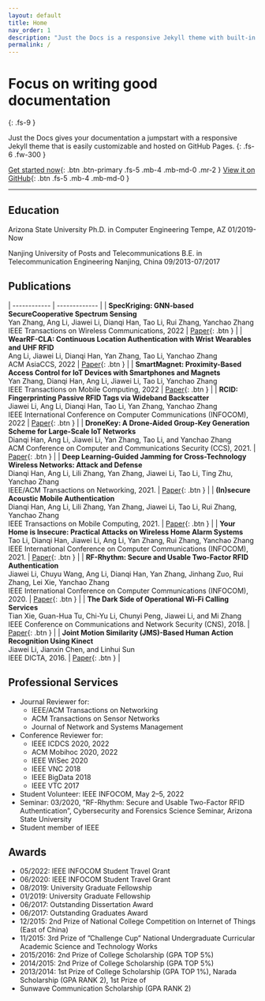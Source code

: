```yaml
---
layout: default
title: Home
nav_order: 1
description: "Just the Docs is a responsive Jekyll theme with built-in search that is easily customizable and hosted on GitHub Pages."
permalink: /
---
```


# Focus on writing good documentation

{: .fs-9 }

Just the Docs gives your documentation a jumpstart with a responsive Jekyll theme that is easily customizable and hosted on GitHub Pages.
{: .fs-6 .fw-300 }

[Get started now](#getting-started){: .btn .btn-primary .fs-5 .mb-4 .mb-md-0 .mr-2 } [View it on GitHub](https://github.com/just-the-docs/just-the-docs){: .btn .fs-5 .mb-4 .mb-md-0 }

---

## Education

Arizona State University
Ph.D. in Computer Engineering
Tempe, AZ
01/2019- Now

Nanjing University of Posts and Telecommunications
B.E. in Telecommunication Engineering
Nanjing, China
09/2013-07/2017

## Publications

<style>
td, th {
   border: none!important;
}
</style>
| ------------ | ------------- |
| **SpecKriging: GNN-based SecureCooperative Spectrum Sensing**<br /> Yan Zhang, Ang Li, Jiawei Li, Dianqi Han, Tao Li, Rui Zhang, Yanchao Zhang<br /> IEEE Transactions on Wireless Communications, 2022 | [Paper](http://example.com/){: .btn } |
| **WearRF-CLA: Continuous Location Authentication with Wrist Wearables and UHF RFID** <br /> Ang Li, Jiawei Li, Dianqi Han, Yan Zhang, Tao Li, Yanchao Zhang<br />  ACM AsiaCCS, 2022 | [Paper](http://example.com/){: .btn } |
| **SmartMagnet: Proximity-Based Access Control for IoT Devices with Smartphones and Magnets**<br /> Yan Zhang, Dianqi Han, Ang Li, Jiawei Li, Tao Li, Yanchao Zhang<br /> IEEE Transactions on Mobile Computing, 2022 | [Paper](http://example.com/){: .btn } |
| **RCID: Fingerprinting Passive RFID Tags via Wideband Backscatter**<br /> Jiawei Li, Ang Li, Dianqi Han, Tao Li, Yan Zhang, Yanchao Zhang<br /> IEEE International Conference on Computer Communications (INFOCOM), 2022 | [Paper](http://example.com/){: .btn } |
| **DroneKey: A Drone-Aided Group-Key Generation Scheme for Large-Scale IoT Networks**<br /> Dianqi Han, Ang Li, Jiawei Li, Yan Zhang, Tao Li, and Yanchao Zhang<br /> ACM Conference on Computer and Communications Security (CCS), 2021. | [Paper](http://example.com/){: .btn } |
| **Deep Learning-Guided Jamming for Cross-Technology Wireless Networks: Attack and Defense**<br /> Dianqi Han, Ang Li, Lili Zhang, Yan Zhang, Jiawei Li, Tao Li, Ting Zhu, Yanchao Zhang<br /> IEEE/ACM Transactions on Networking, 2021. | [Paper](http://example.com/){: .btn } |
| **(In)secure Acoustic Mobile Authentication**<br /> Dianqi Han, Ang Li, Lili Zhang, Yan Zhang, Jiawei Li, Tao Li, Rui Zhang, Yanchao Zhang<br /> IEEE Transactions on Mobile Computing, 2021. | [Paper](http://example.com/){: .btn } |
| **Your Home is Insecure: Practical Attacks on Wireless Home Alarm Systems**<br /> Tao Li, Dianqi Han, Jiawei Li, Ang Li, Yan Zhang, Rui Zhang, Yanchao Zhang<br /> IEEE International Conference on Computer Communications (INFOCOM), 2021. | [Paper](http://example.com/){: .btn } |
| **RF-Rhythm: Secure and Usable Two-Factor RFID Authentication**<br /> Jiawei Li, Chuyu Wang, Ang Li, Dianqi Han, Yan Zhang, Jinhang Zuo, Rui Zhang, Lei Xie, Yanchao Zhang<br /> IEEE International Conference on Computer Communications (INFOCOM), 2020. | [Paper](http://example.com/){: .btn } |
| **The Dark Side of Operational Wi-Fi Calling Services**<br /> Tian Xie, Guan-Hua Tu, Chi-Yu Li, Chunyi Peng, Jiawei Li, and Mi Zhang<br /> IEEE Conference on Communications and Network Security (CNS), 2018. | [Paper](http://example.com/){: .btn } |
| **Joint Motion Similarity (JMS)-Based Human Action Recognition Using Kinect**<br /> Jiawei Li, Jianxin Chen, and Linhui Sun<br /> IEEE DICTA, 2016. | [Paper](http://example.com/){: .btn } |

## Professional Services

- Journal Reviewer for:
  - IEEE/ACM Transactions on Networking
  - ACM Transactions on Sensor Networks
  - Journal of Network and Systems Management
- Conference Reviewer for:
  - IEEE ICDCS 2020, 2022
  - ACM Mobihoc 2020, 2022
  - IEEE WiSec 2020
  - IEEE VNC 2018
  - IEEE BigData 2018
  - IEEE VTC 2017
- Student Volunteer: IEEE INFOCOM, May 2–5, 2022
- Seminar: 03/2020, ”RF-Rhythm: Secure and Usable Two-Factor RFID Authentication”, Cybersecurity and Forensics Science Seminar, Arizona State University
- Student member of IEEE

## Awards

- 05/2022: IEEE INFOCOM Student Travel Grant
- 06/2020: IEEE INFOCOM Student Travel Grant
- 08/2019: University Graduate Fellowship
- 01/2019: University Graduate Fellowship
- 06/2017: Outstanding Dissertation Award
- 06/2017: Outstanding Graduates Award
- 12/2015: 2nd Prize of National College Competition on Internet of Things (East of China)
- 11/2015: 3rd Prize of ”Challenge Cup” National Undergraduate Curricular Academic Science and Technology Works
- 2015/2016: 2nd Prize of College Scholarship (GPA TOP 5%)
- 2014/2015: 2nd Prize of College Scholarship (GPA TOP 5%)
- 2013/2014: 1st Prize of College Scholarship (GPA TOP 1%), Narada Scholarship (GPA RANK 2), 1st Prize of
- Sunwave Communication Scholarship (GPA RANK 2)


<!-- <ul class="list-style-none">
{% for contributor in site.github.contributors %}
  <li class="d-inline-block mr-1">
     <a href="{{ contributor.html_url }}"><img src="{{ contributor.avatar_url }}" width="32" height="32" alt="{{ contributor.login }}"/></a>
  </li>
{% endfor %}
</ul> -->
